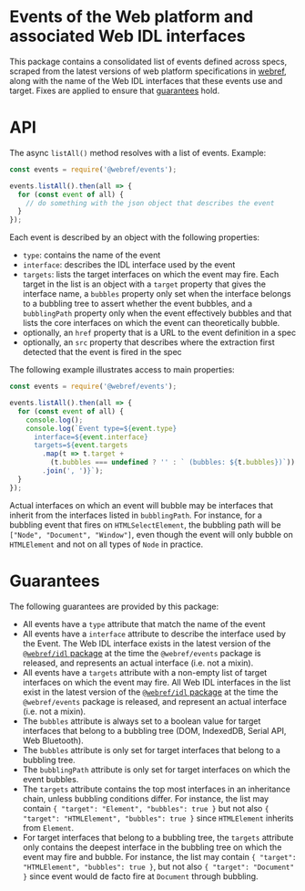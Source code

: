 # Events of the Web platform and associated Web IDL interfaces

This package contains a consolidated list of events defined across specs, scraped from the latest versions of web platform specifications in [webref](https://github.com/w3c/webref), along with the name of the Web IDL interfaces that these events use and target. Fixes are applied to ensure that [guarantees](#guarantees) hold.


# API

The async `listAll()` method resolves with a list of events. Example:

```js
const events = require('@webref/events');

events.listAll().then(all => {
  for (const event of all) {
    // do something with the json object that describes the event
  }
});
```

Each event is described by an object with the following properties:
- `type`: contains the name of the event
- `interface`: describes the IDL interface used by the event
- `targets`: lists the target interfaces on which the event may fire. Each target in the list is an object with a `target` property that gives the interface name, a `bubbles` property only set when the interface belongs to a bubbling tree to assert whether the event bubbles, and a `bubblingPath` property only when the event effectively bubbles and that lists the core interfaces on which the event can theoretically bubble.
- optionally, an `href` property that is a URL to the event definition in a spec
- optionally, an `src` property that describes where the extraction first detected that the event is fired in the spec

The following example illustrates access to main properties:

```js
const events = require('@webref/events');

events.listAll().then(all => {
  for (const event of all) {
    console.log();
    console.log(`Event type=${event.type}
      interface=${event.interface}
      targets=${event.targets
        .map(t => t.target +
          (t.bubbles === undefined ? '' : ` (bubbles: ${t.bubbles})`))
        .join(', ')}`);
  }
});
```

Actual interfaces on which an event will bubble may be interfaces that inherit from the interfaces listed in `bubblingPath`. For instance, for a bubbling event that fires on `HTMLSelectElement`, the bubbling path will be `["Node", "Document", "Window"]`, even though the event will only bubble on `HTMLElement` and not on all types of `Node` in practice.


# Guarantees

The following guarantees are provided by this package:
- All events have a `type` attribute that match the name of the event
- All events have a `interface` attribute to describe the interface used by the Event. The Web IDL interface exists in the latest version of the [`@webref/idl` package](https://www.npmjs.com/package/@webref/idl) at the time the `@webref/events` package is released, and represents an actual interface (i.e. not a mixin).
- All events have a `targets` attribute with a non-empty list of target interfaces on which the event may fire. All Web IDL interfaces in the list exist in the latest version of the [`@webref/idl` package](https://www.npmjs.com/package/@webref/idl) at the time the `@webref/events` package is released, and represent an actual interface (i.e. not a mixin).
- The `bubbles` attribute is always set to a boolean value for target interfaces that belong to a bubbling tree (DOM, IndexedDB, Serial API, Web Bluetooth).
- The `bubbles` attribute is only set for target interfaces that belong to a bubbling tree.
- The `bubblingPath` attribute is only set for target interfaces on which the event bubbles.
- The `targets` attribute contains the top most interfaces in an inheritance chain, unless bubbling conditions differ. For instance, the list may contain `{ "target": "Element", "bubbles": true }` but not also `{ "target": "HTMLElement", "bubbles": true }` since `HTMLElement` inherits from `Element`.
- For target interfaces that belong to a bubbling tree, the `targets` attribute only contains the deepest interface in the bubbling tree on which the event may fire and bubble. For instance, the list may contain `{ "target": "HTMLElement", "bubbles": true }`, but not also `{ "target": "Document" }` since event would de facto fire at `Document` through bubbling.
